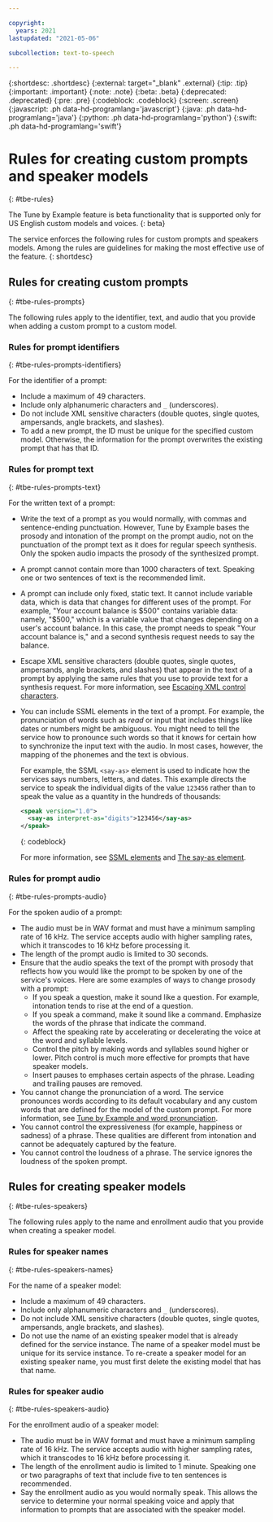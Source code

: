 ```yaml
---

copyright:
  years: 2021
lastupdated: "2021-05-06"

subcollection: text-to-speech

---
```


{:shortdesc: .shortdesc}
{:external: target="_blank" .external}
{:tip: .tip}
{:important: .important}
{:note: .note}
{:beta: .beta}
{:deprecated: .deprecated}
{:pre: .pre}
{:codeblock: .codeblock}
{:screen: .screen}
{:javascript: .ph data-hd-programlang='javascript'}
{:java: .ph data-hd-programlang='java'}
{:python: .ph data-hd-programlang='python'}
{:swift: .ph data-hd-programlang='swift'}

# Rules for creating custom prompts and speaker models
{: #tbe-rules}

The Tune by Example feature is beta functionality that is supported only for US English custom models and voices.
{: beta}

The service enforces the following rules for custom prompts and speakers models. Among the rules are guidelines for making the most effective use of the feature.
{: shortdesc}

## Rules for creating custom prompts
{: #tbe-rules-prompts}

The following rules apply to the identifier, text, and audio that you provide when adding a custom prompt to a custom model.

### Rules for prompt identifiers
{: #tbe-rules-prompts-identifiers}

For the identifier of a prompt:

-   Include a maximum of 49 characters.
-   Include only alphanumeric characters and `_` (underscores).
-   Do not include XML sensitive characters (double quotes, single quotes, ampersands, angle brackets, and slashes).
-   To add a new prompt, the ID must be unique for the specified custom model. Otherwise, the information for the prompt overwrites the existing prompt that has that ID.

### Rules for prompt text
{: #tbe-rules-prompts-text}

For the written text of a prompt:

-   Write the text of a prompt as you would normally, with commas and sentence-ending punctuation. However, Tune by Example bases the prosody and intonation of the prompt on the prompt audio, not on the punctuation of the prompt text as it does for regular speech synthesis. Only the spoken audio impacts the prosody of the synthesized prompt.
-   A prompt cannot contain more than 1000 characters of text. Speaking one or two sentences of text is the recommended limit.
-   A prompt can include only fixed, static text. It cannot include variable data, which is data that changes for different uses of the prompt. For example, "Your account balance is $500" contains variable data: namely, "$500," which is a variable value that changes depending on a user's account balance. In this case, the prompt needs to speak "Your account balance is," and a second synthesis request needs to say the balance.
-   Escape XML sensitive characters (double quotes, single quotes, ampersands, angle brackets, and slashes) that appear in the text of a prompt by applying the same rules that you use to provide text for a synthesis request. For more information, see [Escaping XML control characters](/docs/text-to-speech?topic=text-to-speech-usingHTTP#escape).
-   You can include SSML elements in the text of a prompt. For example, the pronunciation of words such as *read* or input that includes things like dates or numbers might be ambiguous. You might need to tell the service how to pronounce such words so that it knows for certain how to synchronize the input text with the audio. In most cases, however, the mapping of the phonemes and the text is obvious.

    For example, the SSML `<say-as>` element is used to indicate how the services says numbers, letters, and dates. This example directs the service to speak the individual digits of the value `123456` rather than to speak the value as a quantity in the hundreds of thousands:

    ```xml
    <speak version="1.0">
      <say-as interpret-as="digits">123456</say-as>
    </speak>
    ```
    {: codeblock}

    For more information, see [SSML elements](/docs/text-to-speech?topic=text-to-speech-elements) and [The say-as element](/docs/text-to-speech?topic=text-to-speech-elements#say-as_element).

### Rules for prompt audio
{: #tbe-rules-prompts-audio}

For the spoken audio of a prompt:

-   The audio must be in WAV format and must have a minimum sampling rate of 16 kHz. The service accepts audio with higher sampling rates, which it transcodes to 16 kHz before processing it.
-   The length of the prompt audio is limited to 30 seconds.
-   Ensure that the audio speaks the text of the prompt with prosody that reflects how you would like the prompt to be spoken by one of the service's voices. Here are some examples of ways to change prosody with a prompt:
    -   If you speak a question, make it sound like a question. For example, intonation tends to rise at the end of a question.
    -   If you speak a command, make it sound like a command. Emphasize the words of the phrase that indicate the command.
    -   Affect the speaking rate by accelerating or decelerating the voice at the word and syllable levels.
    -   Control the pitch by making words and syllables sound higher or lower. Pitch control is much more effective for prompts that have speaker models.
    -   Insert pauses to emphases certain aspects of the phrase. Leading and trailing pauses are removed.
-   You cannot change the pronunciation of a word. The service pronounces words according to its default vocabulary and any custom words that are defined for the model of the custom prompt. For more information, see [Tune by Example and word pronunciation](/docs/text-to-speech?topic=text-to-speech-tbe-intro#tbe-intro-how-pronunciation).
-   You cannot control the expressiveness (for example, happiness or sadness) of a phrase. These qualities are different from intonation and cannot be adequately captured by the feature.
-   You cannot control the loudness of a phrase. The service ignores the loudness of the spoken prompt.

## Rules for creating speaker models
{: #tbe-rules-speakers}

The following rules apply to the name and enrollment audio that you provide when creating a speaker model.

### Rules for speaker names
{: #tbe-rules-speakers-names}

For the name of a speaker model:

-   Include a maximum of 49 characters.
-   Include only alphanumeric characters and `_` (underscores).
-   Do not include XML sensitive characters (double quotes, single quotes, ampersands, angle brackets, and slashes).
-   Do not use the name of an existing speaker model that is already defined for the service instance. The name of a speaker model must be unique for its service instance. To re-create a speaker model for an existing speaker name, you must first delete the existing model that has that name.

### Rules for speaker audio
{: #tbe-rules-speakers-audio}

For the enrollment audio of a speaker model:

-   The audio must be in WAV format and must have a minimum sampling rate of 16 kHz. The service accepts audio with higher sampling rates, which it transcodes to 16 kHz before processing it.
-   The length of the enrollment audio is limited to 1 minute. Speaking one or two paragraphs of text that include five to ten sentences is recommended.
-   Say the enrollment audio as you would normally speak. This allows the service to determine your normal speaking voice and apply that information to prompts that are associated with the speaker model.
